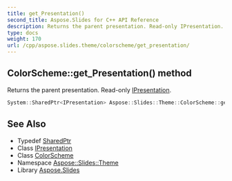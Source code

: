 ```yaml
---
title: get_Presentation()
second_title: Aspose.Slides for C++ API Reference
description: Returns the parent presentation. Read-only IPresentation.
type: docs
weight: 170
url: /cpp/aspose.slides.theme/colorscheme/get_presentation/
---
```

## ColorScheme::get_Presentation() method


Returns the parent presentation. Read-only [IPresentation](../../../aspose.slides/ipresentation/).

```cpp
System::SharedPtr<IPresentation> Aspose::Slides::Theme::ColorScheme::get_Presentation() override
```

## See Also

* Typedef [SharedPtr](../../system/sharedptr/)
* Class [IPresentation](../../aspose.slides/ipresentation/)
* Class [ColorScheme](./)
* Namespace [Aspose::Slides::Theme](../)
* Library [Aspose.Slides](../../)
